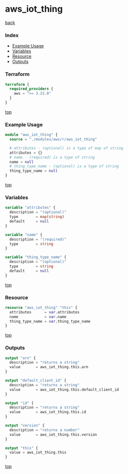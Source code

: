 # aws_iot_thing

[back](../aws.md)

### Index

- [Example Usage](#example-usage)
- [Variables](#variables)
- [Resource](#resource)
- [Outputs](#outputs)

### Terraform

```terraform
terraform {
  required_providers {
    aws = ">= 3.22.0"
  }
}
```

[top](#index)

### Example Usage

```terraform
module "aws_iot_thing" {
  source = "./modules/aws/r/aws_iot_thing"

  # attributes - (optional) is a type of map of string
  attributes = {}
  # name - (required) is a type of string
  name = null
  # thing_type_name - (optional) is a type of string
  thing_type_name = null
}
```

[top](#index)

### Variables

```terraform
variable "attributes" {
  description = "(optional)"
  type        = map(string)
  default     = null
}

variable "name" {
  description = "(required)"
  type        = string
}

variable "thing_type_name" {
  description = "(optional)"
  type        = string
  default     = null
}
```

[top](#index)

### Resource

```terraform
resource "aws_iot_thing" "this" {
  attributes      = var.attributes
  name            = var.name
  thing_type_name = var.thing_type_name
}
```

[top](#index)

### Outputs

```terraform
output "arn" {
  description = "returns a string"
  value       = aws_iot_thing.this.arn
}

output "default_client_id" {
  description = "returns a string"
  value       = aws_iot_thing.this.default_client_id
}

output "id" {
  description = "returns a string"
  value       = aws_iot_thing.this.id
}

output "version" {
  description = "returns a number"
  value       = aws_iot_thing.this.version
}

output "this" {
  value = aws_iot_thing.this
}
```

[top](#index)